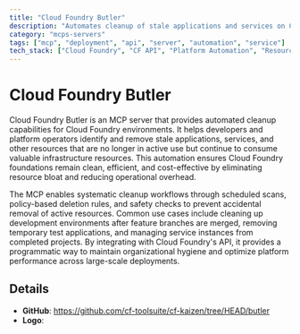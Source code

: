 ```yaml
---
title: "Cloud Foundry Butler"
description: "Automates cleanup of stale applications and services on Cloud Foundry foundations to maintain efficiency and reduce resource waste."
category: "mcps-servers"
tags: ["mcp", "deployment", "api", "server", "automation", "service"]
tech_stack: ["Cloud Foundry", "CF API", "Platform Automation", "Resource Management", "Infrastructure Cleanup"]
---
```


# Cloud Foundry Butler

Cloud Foundry Butler is an MCP server that provides automated cleanup capabilities for Cloud Foundry environments. It helps developers and platform operators identify and remove stale applications, services, and other resources that are no longer in active use but continue to consume valuable infrastructure resources. This automation ensures Cloud Foundry foundations remain clean, efficient, and cost-effective by eliminating resource bloat and reducing operational overhead.

The MCP enables systematic cleanup workflows through scheduled scans, policy-based deletion rules, and safety checks to prevent accidental removal of active resources. Common use cases include cleaning up development environments after feature branches are merged, removing temporary test applications, and managing service instances from completed projects. By integrating with Cloud Foundry's API, it provides a programmatic way to maintain organizational hygiene and optimize platform performance across large-scale deployments.

## Details

- **GitHub**: https://github.com/cf-toolsuite/cf-kaizen/tree/HEAD/butler
- **Logo**: 
